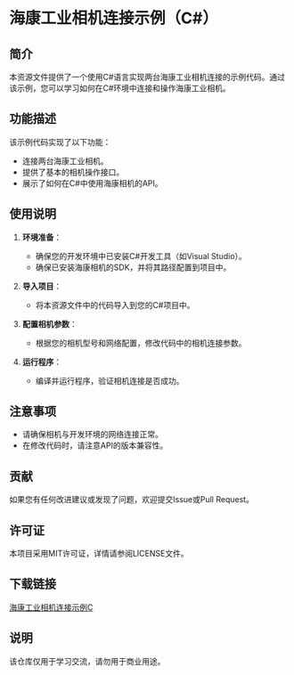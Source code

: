 # 海康工业相机连接示例（C#）

## 简介

本资源文件提供了一个使用C#语言实现两台海康工业相机连接的示例代码。通过该示例，您可以学习如何在C#环境中连接和操作海康工业相机。

## 功能描述

该示例代码实现了以下功能：

- 连接两台海康工业相机。
- 提供了基本的相机操作接口。
- 展示了如何在C#中使用海康相机的API。

## 使用说明

1. **环境准备**：
   - 确保您的开发环境中已安装C#开发工具（如Visual Studio）。
   - 确保已安装海康相机的SDK，并将其路径配置到项目中。

2. **导入项目**：
   - 将本资源文件中的代码导入到您的C#项目中。

3. **配置相机参数**：
   - 根据您的相机型号和网络配置，修改代码中的相机连接参数。

4. **运行程序**：
   - 编译并运行程序，验证相机连接是否成功。

## 注意事项

- 请确保相机与开发环境的网络连接正常。
- 在修改代码时，请注意API的版本兼容性。

## 贡献

如果您有任何改进建议或发现了问题，欢迎提交Issue或Pull Request。

## 许可证

本项目采用MIT许可证，详情请参阅LICENSE文件。

## 下载链接
[海康工业相机连接示例C](https://pan.quark.cn/s/a59379c2c6c2)

## 说明

该仓库仅用于学习交流，请勿用于商业用途。
